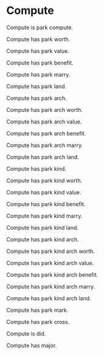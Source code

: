 # Compute

Compute is park compute.

Compute has park worth.

Compute has park value.

Compute has park benefit.

Compute has park marry.

Compute has park land.

Compute has park arch.

Compute has park arch worth.

Compute has park arch value.

Compute has park arch benefit.

Compute has park arch marry.

Compute has park arch land.

Compute has park kind.

Compute has park kind worth.

Compute has park kind value.

Compute has park kind benefit.

Compute has park kind marry.

Compute has park kind land.

Compute has park kind arch.

Compute has park kind arch worth.

Compute has park kind arch value.

Compute has park kind arch benefit.

Compute has park kind arch marry.

Compute has park kind arch land.

Compute has park mark.

Compute has park cross.

Compute is did.

Compute has major.